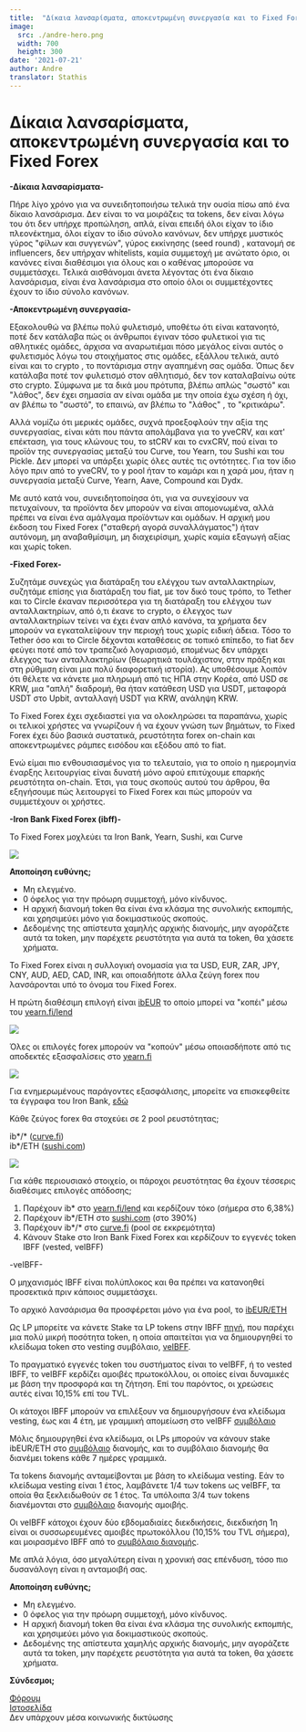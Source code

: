 ```yaml
---
title:  "Δίκαια λανσαρίσματα, αποκεντρωμένη συνεργασία και το Fixed Forex"
image:
  src: ./andre-hero.png
  width: 700
  height: 300
date: '2021-07-21'
author: Andre
translator: Stathis
---
```


# Δίκαια λανσαρίσματα, αποκεντρωμένη συνεργασία και το Fixed Forex

**\-Δίκαια λανσαρίσματα-**

Πήρε λίγο χρόνο για να συνειδητοποιήσω τελικά την ουσία πίσω από ένα δίκαιο λανσάρισμα. Δεν είναι το να μοιράζεις τα tokens, δεν είναι λόγω του ότι δεν υπήρχε προπώληση, απλά, είναι επειδή όλοι είχαν το ίδιο πλεονέκτημα, όλοι είχαν το ίδιο σύνολο κανόνων, δεν υπήρχε μυστικός γύρος "φίλων και συγγενών", γύρος εκκίνησης (seed round) , κατανομή σε influencers, δεν υπήρχαν whitelists, καμία συμμετοχή με ανώτατο όριο, οι κανόνες είναι διαθέσιμοι για όλους και ο καθένας μπορούσε να συμμετάσχει. Τελικά αισθάνομαι άνετα λέγοντας ότι ένα δίκαιο λανσάρισμα, είναι ένα λανσάρισμα στο οποίο όλοι οι συμμετέχοντες έχουν το ίδιο σύνολο κανόνων.

**\-Αποκεντρωμένη συνεργασία-**

Εξακολουθώ να βλέπω πολύ φυλετισμό, υποθέτω ότι είναι κατανοητό, ποτέ δεν κατάλαβα πώς οι άνθρωποι έγιναν τόσο φυλετικοί για τις αθλητικές ομάδες, άρχισα να αναρωτιέμαι πόσο μεγάλος είναι αυτός ο φυλετισμός λόγω του στοιχήματος στις ομάδες, εξάλλου τελικά, αυτό είναι και το crypto , το ποντάρισμα στην αγαπημένη σας ομάδα. Όπως δεν κατάλαβα ποτέ τον φυλετισμό στον αθλητισμό, δεν τον καταλαβαίνω ούτε στο crypto. Σύμφωνα με τα δικά μου πρότυπα, βλέπω απλώς "σωστό" και "λάθος", δεν έχει σημασία αν είναι ομάδα με την οποία έχω σχέση ή όχι, αν βλέπω το "σωστό", το επαινώ, αν βλέπω το "λάθος" , το "κριτικάρω".

Αλλά νομίζω ότι μερικές ομάδες, συχνά προεξοφλούν την αξία της συνεργασίας, είναι κάτι που πάντα απολάμβανα για το yveCRV, και κατ' επέκταση, για τους κλώνους του, το stCRV και το cvxCRV, πού είναι το προϊόν της συνεργασίας μεταξύ του Curve, του Yearn, του Sushi και του Pickle. Δεν μπορεί να υπάρξει χωρίς όλες αυτές τις οντότητες. Για τον ίδιο λόγο πριν από το yveCRV, το y pool ήταν το καμάρι και η χαρά μου, ήταν η συνεργασία μεταξύ Curve, Yearn, Aave, Compound και Dydx.

Με αυτό κατά νου, συνειδητοποίησα ότι, για να συνεχίσουν να πετυχαίνουν, τα προϊόντα δεν μπορούν να είναι απομονωμένα, αλλά πρέπει να είναι ένα αμάλγαμα προϊόντων και ομάδων. Η αρχική μου έκδοση του Fixed Forex ("σταθερή αγορά συναλλάγματος") ήταν αυτόνομη, μη αναβαθμίσιμη, μη διαχειρίσιμη, χωρίς καμία εξαγωγή αξίας και χωρίς token.

**\-Fixed Forex-**

Συζητάμε συνεχώς για διατάραξη του ελέγχου των ανταλλακτηρίων, συζητάμε επίσης για διατάραξη του fiat, με τον δικό τους τρόπο, το Tether και το Circle έκαναν περισσότερα για τη διατάραξη του ελέγχου των ανταλλακτηρίων, από ό,τι έκανε το crypto, ο έλεγχος των ανταλλακτηρίων τείνει να έχει έναν απλό κανόνα, τα χρήματα δεν μπορούν να εγκαταλείψουν την περιοχή τους χωρίς ειδική άδεια. Τόσο το Tether όσο και το Circle δέχονται καταθέσεις σε τοπικό επίπεδο, το fiat δεν φεύγει ποτέ από τον τραπεζικό λογαριασμό, επομένως δεν υπάρχει έλεγχος των ανταλλακτηρίων (θεωρητικά τουλάχιστον, στην πράξη και στη ρύθμιση είναι μια πολύ διαφορετική ιστορία). Ας υποθέσουμε λοιπόν ότι θέλετε να κάνετε μια πληρωμή από τις ΗΠΑ στην Κορέα, από USD σε KRW, μια "απλή" διαδρομή, θα ήταν κατάθεση USD για USDT, μεταφορά USDT στο Upbit, ανταλλαγή USDT για KRW, ανάληψη KRW.

Το Fixed Forex έχει σχεδιαστεί για να ολοκληρώσει τα παραπάνω, χωρίς οι τελικοί χρήστες να γνωρίζουν ή να έχουν γνώση των βημάτων, το Fixed Forex έχει δύο βασικά συστατικά, ρευστότητα forex on-chain και αποκεντρωμένες ράμπες εισόδου και εξόδου από το fiat.

Ενώ είμαι πιο ενθουσιασμένος για το τελευταίο, για το οποίο η ημερομηνία έναρξης λειτουργίας είναι δυνατή μόνο αφού επιτύχουμε επαρκής ρευστότητα on-chain. Έτσι, για τους σκοπούς αυτού του άρθρου, θα εξηγήσουμε πώς λειτουργεί το Fixed Forex και πώς μπορούν να συμμετέχουν οι χρήστες.


**\-Iron Bank Fixed Forex (ibff)-**

Το Fixed Forex μοχλεύει τα Iron Bank, Yearn, Sushi, και Curve

![](image1.jpg?w=500&h=500)

**Αποποίηση ευθύνης;**

- Μη ελεγμένο.
- 0 όφελος για την πρόωρη συμμετοχή, μόνο κίνδυνος.
- Η αρχική διανομή token θα είναι ένα κλάσμα της συνολικής εκπομπής, και χρησιμεύει μόνο για δοκιμαστικούς σκοπούς.
- Δεδομένης της απίστευτα χαμηλής αρχικής διανομής, μην αγοράζετε αυτά τα token, μην παρέχετε ρευστότητα για αυτά τα token, θα χάσετε χρήματα.

Το Fixed Forex είναι η συλλογική ονομασία για τα USD, EUR, ZAR, JPY, CNY, AUD, AED, CAD, INR, και οποιαδήποτε άλλα ζεύγη forex που λανσάρονται υπό το όνομα του Fixed Forex.

Η πρώτη διαθέσιμη επιλογή είναι [ibEUR](https://www.coingecko.com/en/coins/iron-bank-euro) το οποίο μπορεί να "κοπέι" μέσω του [yearn.fi/lend](https://yearn.fi/lend)

![](image2.png?w=700&h=194)

Όλες οι επιλογές forex μπορούν να "κοπούν" μέσω οποιασδήποτε από τις αποδεκτές εξασφαλίσεις στο [yearn.fi](https://yearn.fi/lend)

![](image3.png?w=645&h=874)

Για ενημερωμένους παράγοντες εξασφάλισης, μπορείτε να επισκεφθείτε τα έγγραφα του Iron Bank, [εδώ](https://docs.cream.finance/iron-bank/collateral-and-reserve-factor)

Κάθε ζεύγος forex θα στοχεύει σε 2 pool ρευστότητας;

ib\*/\* ([curve.fi](https://curve.fi/))  
ib\*/ETH ([sushi.com](https://sushi.com/))

![](image4.png?w=700&h=243)

Για κάθε περιουσιακό στοιχείο, οι πάροχοι ρευστότητας θα έχουν τέσσερις διαθέσιμες επιλογές απόδοσης;

1.  Παρέχουν ib\* στο [yearn.fi/lend](https://yearn.fi/lend) και κερδίζουν τόκο (σήμερα στο 6,38%)
2.  Παρέχουν ib\*/ETH στο [sushi.com](https://sushi.com/) (στο 390%)
3.  Παρέχουν ib\*/\* στο [curve.fi](https://curve.fi/) (pool σε εκκρεμότητα)
4.  Κάνουν Stake στο Iron Bank Fixed Forex και κερδίζουν το εγγενές token IBFF (vested, veIBFF)

\-veIBFF-

Ο μηχανισμός IBFF είναι πολύπλοκος και θα πρέπει να κατανοηθεί προσεκτικά πριν κάποιος συμμετάσχει.

Το αρχικό λανσάρισμα θα προσφέρεται μόνο για ένα pool, το [ibEUR/ETH](https://analytics.sushi.com/tokens/0x96e61422b6a9ba0e068b6c5add4ffabc6a4aae27)

Ως LP μπορείτε να κάνετε Stake τα LP tokens στην IBFF [πηγή](https://etherscan.io/address/0x7d254d9adc588126edaee52a1029278180a802e8), που παρέχει μια πολύ μικρή ποσότητα token, η οποία απαιτείται για να δημιουργηθεί το κλείδωμα token στο vesting συμβόλαιο, [veIBFF](https://etherscan.io/address/0x4d0518c9136025903751209ddddf6c67067357b1).

Το πραγματικό εγγενές token του συστήματος είναι το veIBFF, ή το vested IBFF, το veIBFF κερδίζει αμοιβές πρωτοκόλλου, οι οποίες είναι δυναμικές με βάση την προσφορά και τη ζήτηση. Επί του παρόντος, οι χρεώσεις αυτές είναι 10,15% επί του TVL.

Οι κάτοχοι IBFF μπορούν να επιλέξουν να δημιουργήσουν ένα κλείδωμα vesting, έως και 4 έτη, με γραμμική απομείωση στο veIBFF [συμβόλαιο](https://etherscan.io/address/0x4d0518c9136025903751209ddddf6c67067357b1)

Μόλις δημιουργηθεί ένα κλείδωμα, οι LPs μπορούν να κάνουν stake ibEUR/ETH στο [συμβόλαιο](https://etherscan.io/address/0x1da8a6fe33bd35b99505d67843eec9fa124f2d4b) διανομής, και το συμβόλαιο διανομής θα διανέμει tokens κάθε 7 ημέρες γραμμικά.

Τα tokens διανομής ανταμείβονται με βάση το κλείδωμα vesting. Εάν το κλείδωμα vesting είναι 1 έτος, λαμβάνετε 1/4 των tokens ως veIBFF, τα οποία θα ξεκλειδωθούν σε 1 έτος. Τα υπόλοιπα 3/4 των tokens διανέμονται στο [συμβόλαιο](https://etherscan.io/address/0x83893c4a42f8654c2dd4ff7b4a7cd0e33ae8c859) διανομής αμοιβής.

Οι veIBFF κάτοχοι έχουν δύο εβδομαδιαίες διεκδικήσεις, διεκδικήση 1η είναι οι συσσωρευμένες αμοιβές πρωτοκόλλου (10,15% του TVL σήμερα), και μοιρασμένο IBFF από το [συμβόλαιο διανομής](https://etherscan.io/address/0x83893c4a42f8654c2dd4ff7b4a7cd0e33ae8c859).

Με απλά λόγια, όσο μεγαλύτερη είναι η χρονική σας επένδυση, τόσο πιο δυσανάλογη είναι η ανταμοιβή σας.

**Αποποίηση ευθύνης;**

- Μη ελεγμένο.
- 0 όφελος για την πρόωρη συμμετοχή, μόνο κίνδυνος.
- Η αρχική διανομή token θα είναι ένα κλάσμα της συνολικής εκπομπής, και χρησιμεύει μόνο για δοκιμαστικούς σκοπούς.
- Δεδομένης της απίστευτα χαμηλής αρχικής διανομής, μην αγοράζετε αυτά τα token, μην παρέχετε ρευστότητα για αυτά τα token, θα χάσετε χρήματα.

**Σύνδεσμοι;**

[Φόρουμ](https://gov.yearn.finance/c/projects/fixed-forex/26)  
[Ιστοσελίδα](https://yearn.fi/lend)  
Δεν υπάρχουν μέσα κοινωνικής δικτύωσης
